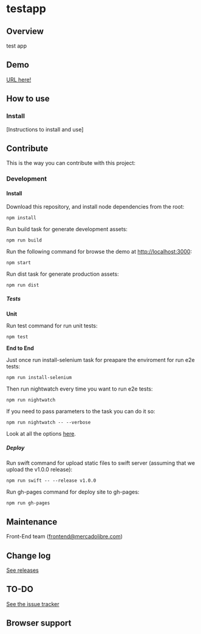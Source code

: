 # testapp

## Overview
test app

## Demo
[URL here!](http://mercadolibre.github.io/testapp)

## How to use

### Install

[Instructions to install and use]

## Contribute
This is the way you can contribute with this project:

### Development
#### Install
Download this repository, and install node dependencies from the root:

```
npm install
```

Run build task for generate development assets:
```
npm run build
```

Run the following command for browse the demo at [http://localhost:3000](http://localhost:3000):
```
npm start
```

Run dist task for generate production assets:
```
npm run dist
```

##### Tests

**Unit**

Run test command for run unit tests:
```
npm test
```

**End to End**

Just once run install-selenium task for preapare the enviroment for run e2e tests:
```
npm run install-selenium
```

Then run nightwatch every time you want to run e2e tests:
```
npm run nightwatch
```

If you need to pass parameters to the task you can do it so:
```
npm run nightwatch -- --verbose
```
Look at all the options [here](http://nightwatchjs.org/guide#command-line-options).

##### Deploy

Run swift command for upload static files to swift server (assuming that we upload the v1.0.0 release):
```
npm run swift -- --release v1.0.0
```

Run gh-pages command for deploy site to gh-pages:
```
npm run gh-pages
```


## Maintenance

Front-End team (frontend@mercadolibre.com)

## Change log
[See releases](https://github.com/mercadolibre/testapp/releases)

## TO-DO
[See the issue tracker](https://github.com/mercadolibre/testapp/issues)

## Browser support
